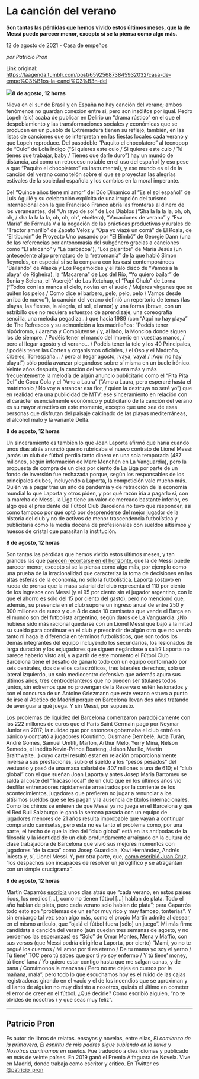 # La canción del verano

**Son tantas las pérdidas que hemos vivido estos últimos meses, que la de Messi puede parecer menor, excepto si se la piensa como algo más.**

12 de agosto de 2021 - Casa de empeños

_por Patricio Pron_

Link original: https://laagenda.tumblr.com/post/659256873845932032/casa-de-empe%C3%B1os-la-canci%C3%B3n-del

![](https://64.media.tumblr.com/2073e7fa3b7f6d65ab528132d71d1eac/e21d95ada74c37e9-04/s500x750/9cc04f73caaa0cd3936960ae1f3d366e213b50f0.jpg)**8 de agosto, 12
horas**

Nieva en el sur de
Brasil y en España no hay canción del verano; ambos fenómenos no guardan
conexión entre sí, pero son insólitos por igual. Pedro Lopeh (sic) acaba de
publicar en Delirio un “drama rústico” en el que el despoblamiento y las
transformaciones sociales y económicas que se producen en un pueblo de
Extremadura tienen su reflejo, también, en las listas de canciones que se
interpretan en las fiestas locales cada verano y que Lopeh reproduce. Del
pasodoble “Paquito el chocolatero” al tecnopop de “Culo” de Lola Índigo (“Si
quieres este culo / Si quieres este culo / Tú tienes que trabajar, baby /
Tienes que darle duro”) hay un mundo de distancia, así como un retroceso notable
en el uso del español (y eso pese a que “Paquito el chocolatero” es
instrumental), y ese mundo es el de la canción del verano como telón sobre el
que se proyectan las alegrías estivales de la sociedad española y los cambios
en la moral imperante. 

Del “Quince años
tiene mi amor” del Dúo Dinámico al “Es el sol español” de Luis Aguilé y su
celebración explícita de una irrupción del turismo internacional con la que
Francisco Franco abría las fronteras al dinero de los veraneantes, del “Un rayo
de sol” de Los Diablos (“Sha la la la la, oh, oh, oh, / sha la la la la, oh,
oh, oh”, etcétera), “Vacaciones de verano” y “Eva María” de Fórmula V a la
negación de las prácticas productivas y rurales de “Tractor amarillo” de Zapato
Veloz y “Opa yo viazé un corrá” de El Koala, de “El tiburón” de Proyecto Uno
pasando por “El Bimbó” de Georgie Dann (una de las referencias por antonomasia
del subgénero gracias a canciones como “El africano” y “La barbacoa”), “Los
pajaritos” de María Jesús (un antecedente algo prematuro de la “retromanía” de
la que habló Simon Reynolds, en especial si se la compara con los casi
contemporáneos “Bailando” de Alaska y Los Pegamoides y el ítalo disco de “Vamos
a la playa” de Righeira), la “Macarena” de Los del Río, “Yo quiero bailar” de
Sonia y Selena, el “Aserejé” de Las Ketchup, el “Papi Chulo” de Lorna (“Todos
con las manos al cielo, novias en el suelo / Mujeres vírgenes que se quiten los
pelos / Como dice el barbero, pelo, pelo, pelo / Vamos desde arriba de nuevo”),
la canción del verano definió un repertorio de temas (las playas, las fiestas,
la alegría, el sol, el amor) y una forma (breve, con un estribillo que no
requiera esfuerzos de aprendizaje, una coreografía sencilla, una melodía
pegadiza…) que hacia 1989 (con “Aquí no hay playa” de The Refrescos y su
admonición a los madrileños: “Podéis tener hipódromo, / Jarama y Complutense /
y, al lado, la Moncloa donde siguen los de siempre. / Podéis tener el mando del
Imperio en vuestras manos, /  pero al
llegar agosto y el verano… / Podéis tener la tele y los 40 Principales, /
podéis tener las Cortes y organismos oficiales, /  el Oso y el Madroño, Cibeles, Torrespaña… /
pero al llegar agosto, ¡vaya, vaya! / ¡Aquí no hay playa!”) sólo podía avanzar
plegándose sobre sí misma en un bucle irónico. Veinte años después, la canción
del verano ya era más y más frecuentemente la melodía de algún anuncio
publicitario como el “Pita Pita Del” de Coca Cola y el “Amo a Laura” (“Amo a
Laura, pero esperaré hasta el matrimonio / No voy a arrancar esa flor, / quien
la destruya no seré yo”) que en realidad era una publicidad de MTV: ese
sinceramiento en relación con el carácter esencialmente económico y
publicitario de la canción del verano es su mayor atractivo en este momento,
excepto que uno sea de esas personas que disfrutan del paisaje calcinado de las
playas mediterráneas, el alcohol malo y la variante Delta. 

**8 de agosto, 12
horas**

Un sinceramiento es
también lo que Joan Laporta afirmó que haría cuando unos días atrás anunció que
no rubricaba el nuevo contrato de Lionel Messi: jamás un club de fútbol perdió tanto
dinero en una sola temporada (487 millones, según información de Marc Menchén
en La Vanguardia), pero la propuesta de compra de un diez por ciento de La Liga
por parte de un fondo de inversión fue rechazada porque, según los responsables
de los principales clubes, incluyendo a Laporta, la competición vale mucho más.
Quién va a pagar tras un año de pandemia y de retracción de la economía mundial
lo que Laporta y otros piden, y por qué razón iría a pagarlo si, con la marcha
de Messi, la Liga tiene un valor de mercado bastante inferior, es algo que el
presidente del Fútbol Club Barcelona no tuvo que responder, así como tampoco
por qué optó por desprenderse del mejor jugador de la historia del club y no de
activos de menor trascendencia futbolística y publicitaria como la media docena
de profesionales con sueldos altísimos y huesos de cristal que parasitan la
institución. 

**8 de agosto, 12
horas**

Son tantas las
pérdidas que hemos vivido estos últimos meses, y tan grandes las que [parecen
recortarse en el horizonte](https://bit.ly/3CtmWiC), que la de Messi puede
parecer menor, excepto si se la piensa como algo más, por ejemplo como una
prueba de la irracionalidad que caracteriza la toma de decisiones en las altas
esferas de la economía, no sólo la futbolística. Laporta sostuvo en rueda de
prensa que la masa salarial del club representa el 110 por ciento de los
ingresos con Messi (y el 95 por ciento sin el jugador argentino, con lo que el
ahorro es sólo del 15 por ciento del gasto), pero no mencionó que, además, su
presencia en el club supone un ingreso anual de entre 250 y 300 millones de
euros y que 8 de cada 10 camisetas que vende el Barça en el mundo son del
futbolista argentino, según datos de La Vanguardia. ¿No hubiese sido más
racional quedarse con un Lionel Messi que bajó a la mitad su sueldo para
continuar en el club y prescindir de algún otro que no venda tanto ni haga la
diferencia en términos futbolísticos, que son todos los demás integrantes del
equipo incluyendo los secundarios, los lesionados de larga duración y los
exjugadores que siguen negándose a salir? Laporta no parece haberlo visto así,
y a partir de este momento el Fútbol Club Barcelona tiene el desafío de ganarlo
todo con un equipo conformado por seis centrales, dos de ellos catastróficos,
tres laterales derechos, sólo un lateral izquierdo, un solo mediocentro
defensivo que además apura sus últimos años, tres centrodelanteros que no
pueden ser titulares todos juntos, sin extremos que no provengan de la Reserva
o estén lesionados y con el concurso de un Antoine Griezmann que este verano
estuvo a punto de irse al Atlético de Madrid porque en Barcelona llevan dos
años tratando de averiguar a qué juega. Y sin Messi, por supuesto. 

Los problemas de liquidez
del Barcelona comenzaron paradójicamente con los 222 millones de euros que el
Paris Saint Germain pagó por Neymar Junior en 2017; la nulidad que por entonces
gobernaba el club entró en pánico y contrató a jugadores (Coutinho, Ousmane
Dembelé, Arda Turán, André Gomes, Samuel Umtiti, Marlon, Arthur Melo, Yerry
Mina, Nélson Semedo, el inédito Kevin-Prince Boateng, Jeison Murillo, Martin
Braithwaite…) cuyo cartel resultó estar en relación proporcionalmente inversa a
sus prestaciones, subió el sueldo a los “pesos pesados” del vestuario y pasó de
una masa salarial de 407 millones a una de 610; el “club global” con el que
sueñan Joan Laporta y antes Josep Maria Bartomeu se salda al coste del “fracaso
local” de un club que en los últimos años vio desfilar entrenadores rápidamente
arrastrados por la corriente de los acontecimientos, jugadores que prefieren no
jugar a renunciar a los altísimos sueldos que se les pagan y la ausencia de
títulos internacionales. Como los chinos se enteren de que Messi ya no juega en
el Barcelona y que el Red Bull Salzburgo le ganó la semana pasada con un equipo
de jugadores menores de 21 años resulta improbable que vayan a continuar
comprando camisetas, pero este no es tanto el problema como, por una parte, el
hecho de que la idea del “club global” está en las antípodas de la filosofía y
la identidad de un club profundamente arraigado en la cultura de clase
trabajadora de Barcelona que vivió sus mejores momentos con jugadores “de la
casa” como Josep Guardiola, Xavi Hernández, Andrés Iniesta y, sí, Lionel Messi.
Y, por otra parte, que, [como escribió Juan Cru](https://bit.ly/3jFb1pb)z, “los
despachos son incapaces de resolver un jeroglífico y se atragantan con un
simple crucigrama”. 

**8 de agosto, 12
horas**

Martín Caparrós
[escribía](https://bit.ly/3iu4z5c)  unos días atrás que “cada verano, en estos países ricos, los medios
[…], como no tienen fútbol […] hablan de plata. Todo el año hablan de plata,
pero cada verano solo hablan de plata”; para Caparrós
todo esto son “problemas de un señor muy rico y muy famoso, tonterías”. Y sin
embargo tal vez sean algo más, como el propio Martín admite al desear, en el
mismo artículo, que “ojalá el fútbol fuera [sólo] un juego”. Mi más firme
candidata a canción del verano (aún quedan tres semanas de agosto, y no
perdemos las esperanzas) es “Solo” de Omar Montes, Mena y Maffio, con sus  versos (que Messi podría dirigirle a Laporta,
por cierto) “Mami, yo no te pegué los cuernos / Mi amor por ti es eterno / De
tu mama yo soy el yerno / Tú tiene’ TOC pero tú sabes que por ti yo soy enfermo
/ Y tú tiene’ money, tú tiene’ lana / Yo quiero estar contigo hasta que me
salgan canas, y de pana / Comámonos la manzana / Pero no me dejes en cueros por
la mañana, mala”; pero todo lo que escuchamos hoy es el ruido de las cajas
registradoras girando en el vacío y el de los incendios que se aproximan y el
llanto de alguien no muy distinto a nosotros, quizás el último en cometer el
error de creer en el fútbol. ¿Qué decirle? Como escribió alguien, “no te
olvides de nosotros / y que seas muy feliz”.



---

Patricio Pron
-------------

 Es autor de libros de relatos. ensayos y novelas, entre ellas, *El comienzo de la primavera*, *El espíritu de mis padres sigue subiendo en la lluvia* y *Nosotros caminamos en sueños*. Fue traducido a diez idiomas y publicado en más de veinte países. En 2019 ganó el Premio Alfaguara de Novela. Vive en Madrid, donde trabaja como escritor y crítico. En Twitter es [@patricio\_pron](https://twitter.com/patricio_pron) 

